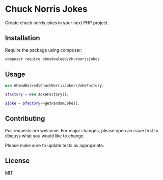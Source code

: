 # Chuck Norris Jokes

Create chuck norris jokes in your next PHP project.

## Installation

Require the package using composer:

```bash
composer require ahmadwaleed/chuknorisjokes
```

## Usage

```php
use AhmadWaleed\ChuckNorrisJokes\JokeFactory;

$factory = new JokeFactory();

$joke = $factory->getRandomJoke();
```

## Contributing
Pull requests are welcome. For major changes, please open an issue first to discuss what you would like to change.

Please make sure to update tests as appropriate.

## License
[MIT](./LICENCE.md)
